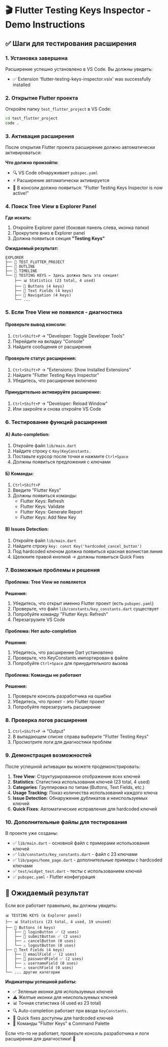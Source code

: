 # 🎬 Flutter Testing Keys Inspector - Demo Instructions

## ✅ Шаги для тестирования расширения

### 1. **Установка завершена**
Расширение успешно установлено в VS Code. Вы должны увидеть:
- ✅ Extension 'flutter-testing-keys-inspector.vsix' was successfully installed

### 2. **Открытие Flutter проекта**
Откройте папку `test_flutter_project` в VS Code:
```bash
cd test_flutter_project
code .
```

### 3. **Активация расширения**
После открытия Flutter проекта расширение должно автоматически активироваться:

**Что должно произойти:**
- 🔍 VS Code обнаруживает `pubspec.yaml`
- ⚡ Расширение автоматически активируется
- 📝 В консоли должно появиться: "Flutter Testing Keys Inspector is now active!"

### 4. **Поиск Tree View в Explorer Panel**

**Где искать:**
1. Откройте Explorer panel (боковая панель слева, иконка папки)
2. Прокрутите вниз в Explorer panel
3. Должна появиться секция **"Testing Keys"**

**Ожидаемый результат:**
```
EXPLORER
├── 📁 TEST_FLUTTER_PROJECT
├── 📁 OUTLINE
├── 📁 TIMELINE
└── 📁 TESTING KEYS ← Здесь должна быть эта секция!
    ├── 📊 Statistics (23 total, 4 used)
    ├── 📁 Buttons (4 keys)
    ├── 📁 Text Fields (4 keys)
    ├── 📁 Navigation (4 keys)
    └── ...
```

### 5. **Если Tree View не появился - диагностика**

#### Проверьте вывод консоли:
1. `Ctrl+Shift+P` → "Developer: Toggle Developer Tools"
2. Перейдите на вкладку "Console"
3. Найдите сообщения от расширения

#### Проверьте статус расширения:
1. `Ctrl+Shift+P` → "Extensions: Show Installed Extensions"
2. Найдите "Flutter Testing Keys Inspector"
3. Убедитесь, что расширение включено

#### Принудительно активируйте расширение:
1. `Ctrl+Shift+P` → "Developer: Reload Window"
2. Или закройте и снова откройте VS Code

### 6. **Тестирование функций расширения**

#### А) Auto-completion:
1. Откройте файл `lib/main.dart`
2. Найдите строку с `Key(KeyConstants.`
3. Поставьте курсор после точки и нажмите `Ctrl+Space`
4. Должны появиться предложения с ключами

#### Б) Команды:
1. `Ctrl+Shift+P`
2. Введите "Flutter Keys"
3. Должны появиться команды:
   - Flutter Keys: Refresh
   - Flutter Keys: Validate
   - Flutter Keys: Generate Report
   - Flutter Keys: Add New Key

#### В) Issues Detection:
1. Откройте файл `lib/main.dart`
2. Найдите строку `key: const Key('hardcoded_cancel_button')`
3. Под hardcoded ключом должна появиться красная волнистая линия
4. Щелкните правой кнопкой → должны появиться Quick Fixes

### 7. **Возможные проблемы и решения**

#### Проблема: Tree View не появляется
**Решения:**
1. Убедитесь, что открыт именно Flutter проект (есть `pubspec.yaml`)
2. Проверьте, что файл `lib/constants/key_constants.dart` существует
3. Попробуйте команду "Flutter Keys: Refresh"
4. Перезагрузите VS Code

#### Проблема: Нет auto-completion
**Решения:**
1. Убедитесь, что расширение Dart установлено
2. Проверьте, что KeyConstants импортирован в файле
3. Попробуйте `Ctrl+Space` для принудительного вызова

#### Проблема: Команды не работают
**Решения:**
1. Проверьте консоль разработчика на ошибки
2. Убедитесь, что проект - это Flutter проект
3. Попробуйте перезагрузить расширение

### 8. **Проверка логов расширения**

1. `Ctrl+Shift+P` → "Output"
2. В выпадающем списке справа выберите "Flutter Testing Keys"
3. Просмотрите логи для диагностики проблем

### 9. **Демонстрация возможностей**

После успешной активации вы можете продемонстрировать:

1. **Tree View**: Структурированное отображение всех ключей
2. **Statistics**: Статистика использования ключей (23 total, 4 used)
3. **Categories**: Группировка по типам (Buttons, Text Fields, etc.)
4. **Usage Tracking**: Показ количества использований каждого ключа
5. **Issue Detection**: Обнаружение дубликатов и неиспользуемых ключей
6. **Quick Fixes**: Автоматические исправления для hardcoded ключей

### 10. **Дополнительные файлы для тестирования**

В проекте уже созданы:
- ✅ `lib/main.dart` - основной файл с примерами использования ключей
- ✅ `lib/constants/key_constants.dart` - файл с 23 ключами
- ✅ `lib/pages/home_page.dart` - дополнительные примеры с hardcoded ключами
- ✅ `test/widget_test.dart` - тесты с использованием ключей
- ✅ `pubspec.yaml` - Flutter конфигурация

## 🎯 Ожидаемый результат

Если все работает правильно, вы должны увидеть:

```
📊 TESTING KEYS (в Explorer panel)
├── 📊 Statistics (23 total, 4 used, 19 unused)
├── 📁 Buttons (4 keys)
│   ├── 🔑 loginButton ✅ (2 uses)
│   ├── 🔑 submitButton ✅ (2 uses)
│   ├── ⚠️ cancelButton (0 uses)
│   └── ⚠️ logoutButton (0 uses)
├── 📁 Text Fields (4 keys)
│   ├── 🔑 emailField ✅ (2 uses)
│   ├── 🔑 passwordField ✅ (2 uses)
│   ├── ⚠️ usernameField (0 uses)
│   └── ⚠️ searchField (0 uses)
└── ... другие категории
```

**Индикаторы успешной работы:**
- ✅ Зеленые иконки для используемых ключей
- ⚠️ Желтые иконки для неиспользуемых ключей
- 📊 Точная статистика (4 used из 23 total)
- 🔍 Auto-completion работает при вводе `KeyConstants.`
- 🔧 Quick fixes доступны для hardcoded ключей
- 📝 Команды "Flutter Keys" в Command Palette

Если что-то не работает, проверьте консоль разработчика и логи расширения для диагностики! 🐛